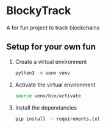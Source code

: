 # BlockyTrack
A for fun project to track blockchains

## Setup for your own fun
1. Create a virtual environment

	```sh
	python3 -m venv venv

2. Activate the virtual environment

	```sh
	source venv/bin/activate

3. Install the dependancies

	```sh
	pip install -r requirements.txt

